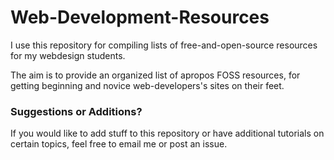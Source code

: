 Web-Development-Resources
=========================

I use this repository for compiling lists of free-and-open-source resources for my webdesign students.

The aim is to provide an organized list of apropos FOSS resources, for getting beginning and novice web-developers's sites on their feet.


### Suggestions or Additions?

If you would like to add stuff to this repository or have additional tutorials on certain topics, feel free to email me or post an issue.
